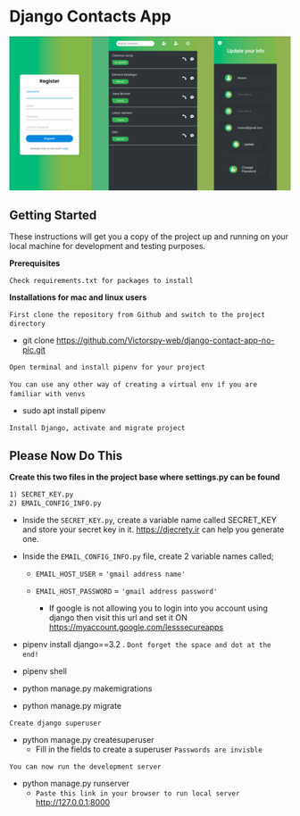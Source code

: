 # Django Contacts App

<img src="preview.png" alt="My project preview"/>



## Getting Started

These instructions will get you a copy of the project up and running on your local machine for development and testing purposes. 


  
**Prerequisites**

```
Check requirements.txt for packages to install
```

**Installations for mac and linux users**

```
First clone the repository from Github and switch to the project directory
```

* git clone https://github.com/Victorspy-web/django-contact-app-no-pic.git


```
Open terminal and install pipenv for your project
```

`
You can use any other way of creating a virtual env if you are familiar with venvs
`

* sudo apt install pipenv

```
Install Django, activate and migrate project
```

## Please Now Do This

**Create this two files in the project base where settings.py can be found**
```
1) SECRET_KEY.py 
2) EMAIL_CONFIG_INFO.py
```
* Inside the `SECRET_KEY.py`, create a variable name called SECRET_KEY and store your secret key in it. https://djecrety.ir can help you generate one.


* Inside the `EMAIL_CONFIG_INFO.py` file, create 2 variable names called;
  * `EMAIL_HOST_USER` = `'gmail address name'`
  * `EMAIL_HOST_PASSWORD` = `'gmail address password'`
  
    * If google is not allowing you to login into you account 
      using django then visit this url and set it ON
      https://myaccount.google.com/lesssecureapps


* pipenv install django==3.2 . `Dont forget the space and dot at the end!`
* pipenv shell
* python manage.py makemigrations
* python manage.py migrate


```
Create django superuser
```

* python manage.py createsuperuser
    * Fill in the fields to create a superuser `Passwords are invisble`


```
You can now run the development server
```

* python manage.py runserver
    * `Paste this link in your browser to run local server` http://127.0.0.1:8000
